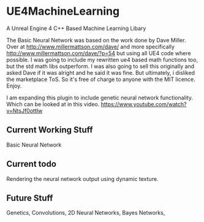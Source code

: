 # UE4MachineLearning
A Unreal Engine 4 C++ Based Machine Learning Libary

The Basic Neural Network was based on the work done by Dave Miller.  Over at http://www.millermattson.com/dave/ and more specifically http://www.millermattson.com/dave/?p=54 but using all UE4 code where possible. I was going to include my rewritten ue4 based math functions too, but the std math libs outperform. I was also going to sell this originally and asked Dave if it was alright and he said it was fine. But ultimately, i disliked the marketplace ToS. So it's free of charge to anyone with the MIT licence. Enjoy.

I am expanding this plugin to include genetic neural network functionality. Which can be looked at in this video. https://www.youtube.com/watch?v=NtsJf0ottIw

Current Working Stuff
---------------------
Basic Neural Network


Current todo
---------------------
Rendering the neural network output using dynamic texture.


Future Stuff
---------------------
Genetics,
Convolutions,
2D Neural Networks,
Bayes Networks,
